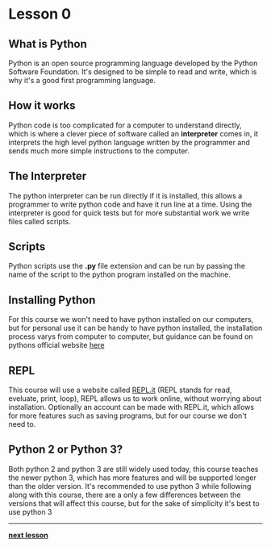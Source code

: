 # Lesson 0

## What is Python

Python is an open source programming language developed by the Python Software
Foundation.
It's designed to be simple to read and write, which is why it's a good first
programming language.

## How it works

Python code is too complicated for a computer to understand directly, which is
where a clever piece of software called an **interpreter** comes in, it
interprets the high level python language written by the programmer and
sends much more simple instructions to the computer.

## The Interpreter

The python interpreter can be run directly if it is installed, this allows a
programmer to write python code and have it run line at a time. Using the
interpreter is good for quick tests but for more substantial work we write files
called scripts.

## Scripts

Python scripts use the **.py** file extension and can be run by passing the name
of the script to the python program installed on the machine.

## Installing Python

For this course we won't need to have python installed on our computers, but for
personal use it can be handy to have python installed, the installation process
varys from computer to computer, but guidance can be found on pythons official
website [here](https://www.python.org/about/gettingstarted/)

## REPL

This course will use a website called
[REPL.it](https://repl.it/languages/python3)
(REPL stands for read, eveluate, print, loop), REPL allows us to work online,
without worrying about installation. Optionally an account can be made with
REPL.it, which allows for more features such as saving programs, but for our
course we don't need to.

## Python 2 or Python 3?

Both python 2 and python 3 are still widely used today, this course teaches the
newer python 3, which has more features and will be supported longer than the
older version.
It's recommended to use python 3 while following along with this course, there
are a only a few differences between the versions that will affect this course,
but for the sake of simplicity it's best to use python 3

---

**[next lesson](./Lesson01.md)**  
